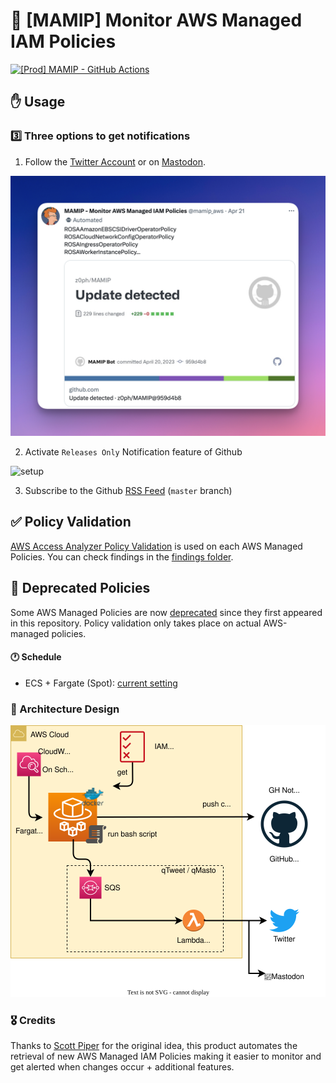 # :loudspeaker: [MAMIP] Monitor AWS Managed IAM Policies

[![[Prod] MAMIP - GitHub Actions](https://github.com/z0ph/MAMIP/actions/workflows/main.yml/badge.svg?branch=master)](https://github.com/z0ph/MAMIP/actions/workflows/main.yml)

## :hand: Usage

### :three: Three options to get notifications

1. Follow the [Twitter Account](https://twitter.com/mamip_aws) or on [Mastodon](https://infosec.exchange/@mamip_aws@botsin.space).

[![Mamip Twitter Screenshot](assets/mamip_twitter.png)](https://twitter.com/mamip_aws)

2. Activate `Releases Only` Notification feature of Github

![setup](assets/watching.gif)

3. Subscribe to the Github [RSS Feed](https://github.com/z0ph/MAMIP/commits/master.atom) (`master` branch)

## :white_check_mark: Policy Validation

[AWS Access Analyzer Policy Validation](https://aws.amazon.com/blogs/aws/iam-access-analyzer-update-policy-validation/) is used on each AWS Managed Policies. You can check findings in the [findings folder](./findings/).

## :older_man: Deprecated Policies

Some AWS Managed Policies are now [deprecated](./DEPRECATED.json) since they first appeared in this repository. Policy validation only takes place on actual AWS-managed policies.

#### :clock1: Schedule

- ECS + Fargate (Spot): [current setting](https://github.com/z0ph/MAMIP/blob/master/automation/tf-fargate/variables.tf#L66-L69)

### :triangular_ruler: Architecture Design

![Schema ECS Fargate](assets/schema.drawio.svg)

### 🎖️ Credits

Thanks to [Scott Piper](https://twitter.com/0xdabbad00) for the original idea, this product automates the retrieval of new AWS Managed IAM Policies making it easier to monitor and get alerted when changes occur + additional features.
